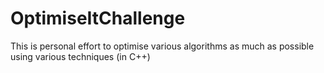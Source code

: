 # OptimiseItChallenge
This is personal effort to optimise various algorithms as much as possible using various techniques (in C++)

